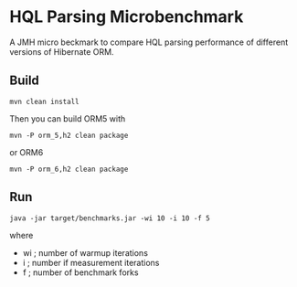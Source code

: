 # HQL Parsing Microbenchmark

A JMH micro beckmark to compare HQL parsing performance of different versions of Hibernate ORM.

## Build

    mvn clean install

Then you can build ORM5 with

    mvn -P orm_5,h2 clean package

or ORM6

    mvn -P orm_6,h2 clean package 

## Run

    java -jar target/benchmarks.jar -wi 10 -i 10 -f 5

where
  - wi ; number of warmup iterations
  - i ; number if measurement iterations
  - f ; number of benchmark forks
    

